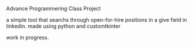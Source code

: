 Advance Programmering Class Project

a simple tool that searchs through open-for-hire positions in a give field in linkedin. made using python and customtkinter

work in progress.
